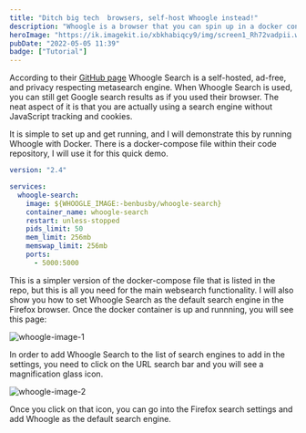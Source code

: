 ```yaml
---
title: "Ditch big tech  browsers, self-host Whoogle instead!"
description: "Whoogle is a browser that you can spin up in a docker container to run from your own on-prem hardware."
heroImage: "https://ik.imagekit.io/xbkhabiqcy9/img/screen1_Rh72vadpii.webp?updatedAt=1651842962323"
pubDate: "2022-05-05 11:39"
badge: ["Tutorial"]
---
```


According to their [GitHub page](https://github.com/benbusby/whoogle-search) Whoogle Search is a self-hosted, ad-free, and privacy respecting metasearch engine.  When Whoogle Search is used, you can still get Google search results as if you used their browser.  The neat aspect of it is that you are actually using a search engine without JavaScript tracking and cookies.

It is simple to set up and get running, and I will demonstrate this by running Whoogle with Docker.  There is a docker-compose file within their code repository, I will use it for this quick demo.

```yaml
version: "2.4"

services:
  whoogle-search:
    image: ${WHOOGLE_IMAGE:-benbusby/whoogle-search}
    container_name: whoogle-search
    restart: unless-stopped
    pids_limit: 50
    mem_limit: 256mb
    memswap_limit: 256mb
    ports:
      - 5000:5000
```

This is a simpler version of the docker-compose file that is listed in the repo, but this is all you need for the main websearch functionality.  I will also show you how to set Whoogle Search as the default search engine in the Firefox browser.  Once the docker container is up and runnning, you will see this page:

<img class="image" alt="whoogle-image-1" src="https://ik.imagekit.io/xbkhabiqcy9/img/screen1_Rh72vadpii.webp?ik-sdk-version=javascript-1.4.3&updatedAt=1651842962323" width={860} height={392} alt="Whoogle Search Image" />

In order to add Whoogle Search to the list of search engines to add in the settings, you need to click on the URL search bar and you will see a magnification glass icon.

<img alt="whoogle-image-2" src="https://ik.imagekit.io/xbkhabiqcy9/img/screen2_gK9Woxan-.webp?ik-sdk-version=javascript-1.4.3&updatedAt=1651842962398" width={860} height={392} alt="Whoogle Search Image 2" />

Once you click on that icon, you can go into the Firefox search settings and add Whoogle as the default search engine.
